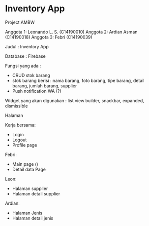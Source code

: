 # Inventory App
Project AMBW

Anggota 1: Leonando L. S. (C14190010)
Anggota 2: Ardian Asman (C14190018)
Anggota 3: Febri (C14190039)

Judul : Inventory App

Database : Firebase

Fungsi yang ada : 
- CRUD stok barang
- stok barang berisi : nama barang, foto barang, tipe barang, detail barang, jumlah barang, supplier
- Push notification WA (?)

Widget yang akan digunakan : list view builder, snackbar, expanded, dismissible

Halaman

Kerja bersama:
- Login
- Logout
- Profile page

Febri:
- Main page ()
- Detail data Page

Leon:
- Halaman supplier
- Halaman detail supplier

Ardian:
- Halaman Jenis
- Halaman detail jenis

